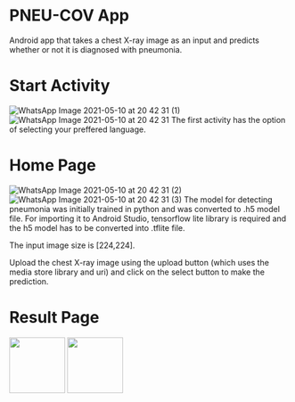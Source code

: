 # PNEU-COV App
Android app that takes a chest X-ray image as an input and predicts whether or not it is diagnosed with pneumonia.

# Start Activity
![WhatsApp Image 2021-05-10 at 20 42 31 (1)](https://user-images.githubusercontent.com/56078295/117705321-89a94400-b1e9-11eb-8870-0fb2120aa099.jpeg) ![WhatsApp Image 2021-05-10 at 20 42 31](https://user-images.githubusercontent.com/56078295/117705366-94fc6f80-b1e9-11eb-9045-1890cef79239.jpeg)
The first activity has the option of selecting your preffered language.

# Home Page
![WhatsApp Image 2021-05-10 at 20 42 31 (2)](https://user-images.githubusercontent.com/56078295/117705491-bb220f80-b1e9-11eb-964d-c36b7933cca9.jpeg) ![WhatsApp Image 2021-05-10 at 20 42 31 (3)](https://user-images.githubusercontent.com/56078295/117705526-c70dd180-b1e9-11eb-8ccd-9056df033d52.jpeg)
The model for detecting pneumonia was initially trained in python and was converted to .h5 model file. For importing it to Android Studio, tensorflow lite library is required and the h5 model has to be converted into .tflite file.

The input image size is [224,224].

Upload the chest X-ray image using the upload button (which uses the media store library and uri) and click on the select button to make the prediction.

# Result Page

<p float="left">
  <img src="![WhatsApp Image 2021-05-10 at 20 42 31 (5)](https://user-images.githubusercontent.com/56078295/117706832-68495780-b1eb-11eb-9d04-18f699e53c57.jpeg)" width="100" />
  <img src="![WhatsApp Image 2021-05-10 at 20 42 31 (6)](https://user-images.githubusercontent.com/56078295/117706855-713a2900-b1eb-11eb-996c-b18b58804083.jpeg)" width="100" /> 
</p>
